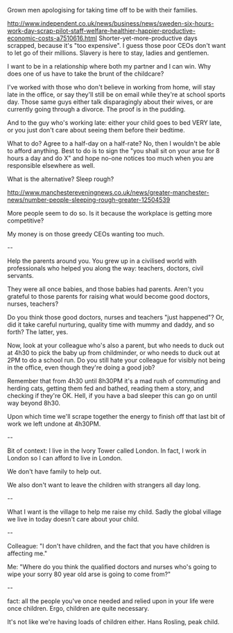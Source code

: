 

Grown men apologising for taking time off to be with their families.

http://www.independent.co.uk/news/business/news/sweden-six-hours-work-day-scrap-pilot-staff-welfare-healthier-happier-productive-economic-costs-a7510616.html
Shorter-yet-more-productive days scrapped, because it's "too expensive". I guess those poor CEOs don't want to let go of their millions. Slavery is here to stay, ladies and gentlemen.

I want to be in a relationship where both my partner and I can win. Why does one of us have to take the brunt of the childcare?

I've worked with those who don't believe in working from home, will stay late in the office, or say they'll still be on email while they're at school sports day. Those same guys either talk disparagingly about their wives, or are currently going through a divorce. The proof is in the pudding.

And to the guy who's working late: either your child goes to bed VERY late, or you just don't care about seeing them before their bedtime. 

What to do? Agree to a half-day on a half-rate? No, then I wouldn't be able to afford anything. Best to do is to sign the "you shall sit on your arse for 8 hours a day and do X" and hope no-one notices too much when you are responsible elsewhere as well.

What is the alternative? Sleep rough? 

http://www.manchestereveningnews.co.uk/news/greater-manchester-news/number-people-sleeping-rough-greater-12504539

More people seem to do so. Is it because the workplace is getting more competitive?

My money is on those greedy CEOs wanting too much.


--

Help the parents around you.
You grew up in a civilised world with professionals who helped you along the way: teachers, doctors, civil servants.

They were all once babies, and those babies had parents. Aren't you grateful to those parents for raising what would become good doctors, nurses, teachers?

Do you think those good doctors, nurses and teachers "just happened"? Or, did it take careful nurturing, quality time with mummy and daddy, and so forth? The latter, yes.

Now, look at your colleague who's also a parent, but who needs to duck out at 4h30 to pick the baby up from childminder, or who needs to duck out at 2PM to do a school run. Do you still hate your colleague for visibly not being in the office, even though they're doing a good job?

Remember that from 4h30 until 8h30PM it's a mad rush of commuting and herding cats, getting them fed and bathed, reading them a story, and checking if they're OK. Hell, if you have a bad sleeper this can go on until way beyond 8h30.

Upon which time we'll scrape together the energy to finish off that last bit of work we left undone at 4h30PM.

--

Bit of context: I live in the Ivory Tower called London. In fact, I work in London so I can afford to live in London.

We don't have family to help out.

We also don't want to leave the children with strangers all day long.

-- 

What I want is the village to help me raise my child.
Sadly the global village we live in today doesn't care about your child.

--

Colleague: "I don't have children, and the fact that you have children is affecting me."

Me: "Where do you think the qualified doctors and nurses who's going to wipe your sorry 80 year old arse is going to come from?"

--

fact: all the people you've once needed and relied upon in your life were once children. Ergo, children are quite necessary. 

It's not like we're having loads of children either. Hans Rosling, peak child.
